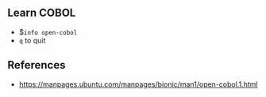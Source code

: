 ## Learn COBOL

- $`info open-cobol`
- `q` to quit






## References

- https://manpages.ubuntu.com/manpages/bionic/man1/open-cobol.1.html